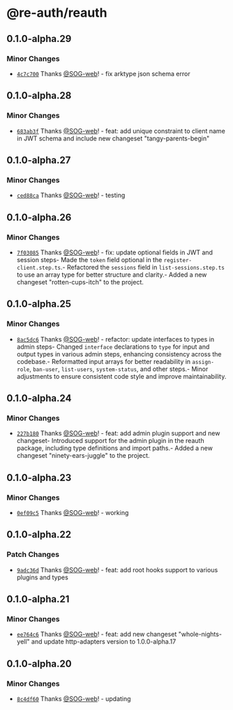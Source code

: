 # @re-auth/reauth

## 0.1.0-alpha.29

### Minor Changes

- [`4c7c700`](https://github.com/SOG-web/reauth/commit/4c7c7001fcb3c6c6660174d6af73420c035278ff) Thanks [@SOG-web](https://github.com/SOG-web)! - fix arktype json schema error

## 0.1.0-alpha.28

### Minor Changes

- [`683ab3f`](https://github.com/SOG-web/reauth/commit/683ab3f84dd8ffe1f715cc44f2ca19cdb3ce8ac9) Thanks [@SOG-web](https://github.com/SOG-web)! - feat: add unique constraint to client name in JWT schema and include new changeset "tangy-parents-begin"

## 0.1.0-alpha.27

### Minor Changes

- [`ced88ca`](https://github.com/SOG-web/reauth/commit/ced88ca21aaeb5df4cb00c819e1af4990d3ba6f4) Thanks [@SOG-web](https://github.com/SOG-web)! - testing

## 0.1.0-alpha.26

### Minor Changes

- [`7f03085`](https://github.com/SOG-web/reauth/commit/7f030853c77e2d0ff7290340ca1213769cec1897) Thanks [@SOG-web](https://github.com/SOG-web)! - fix: update optional fields in JWT and session steps- Made the `token` field optional in the `register-client.step.ts`.- Refactored the `sessions` field in `list-sessions.step.ts` to use an array type for better structure and clarity.- Added a new changeset "rotten-cups-itch" to the project.

## 0.1.0-alpha.25

### Minor Changes

- [`8ac5dc6`](https://github.com/SOG-web/reauth/commit/8ac5dc6e59143e060bf0f3fe1c42a92e438fd77b) Thanks [@SOG-web](https://github.com/SOG-web)! - refactor: update interfaces to types in admin steps- Changed `interface` declarations to `type` for input and output types in various admin steps, enhancing consistency across the codebase.- Reformatted input arrays for better readability in `assign-role`, `ban-user`, `list-users`, `system-status`, and other steps.- Minor adjustments to ensure consistent code style and improve maintainability.

## 0.1.0-alpha.24

### Minor Changes

- [`227b180`](https://github.com/SOG-web/reauth/commit/227b1802d88c75bf00f5cbf4a3b5f81152f933db) Thanks [@SOG-web](https://github.com/SOG-web)! - feat: add admin plugin support and new changeset- Introduced support for the admin plugin in the reauth package, including type definitions and import paths.- Added a new changeset "ninety-ears-juggle" to the project.

## 0.1.0-alpha.23

### Minor Changes

- [`0ef09c5`](https://github.com/SOG-web/reauth/commit/0ef09c5909297b33a7c3106321cca3c200c09d4b) Thanks [@SOG-web](https://github.com/SOG-web)! - working

## 0.1.0-alpha.22

### Patch Changes

- [`9adc36d`](https://github.com/SOG-web/reauth/commit/9adc36d8680cba77dcdc0f814e92993821a48e1a) Thanks [@SOG-web](https://github.com/SOG-web)! - feat: add root hooks support to various plugins and types

## 0.1.0-alpha.21

### Minor Changes

- [`ee764c6`](https://github.com/SOG-web/reauth/commit/ee764c698ac4c476bd119f7e6e7f7a523e774a20) Thanks [@SOG-web](https://github.com/SOG-web)! - feat: add new changeset "whole-nights-yell" and update http-adapters version to 1.0.0-alpha.17

## 0.1.0-alpha.20

### Minor Changes

- [`8c4df60`](https://github.com/SOG-web/reauth/commit/8c4df60440899c162a8a40e83d9df5325c91c80f) Thanks [@SOG-web](https://github.com/SOG-web)! - updating
